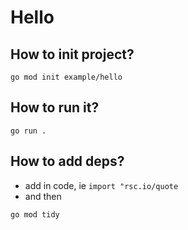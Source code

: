 # Hello

## How to init project?
```
go mod init example/hello

```

## How to run it?
```
go run .
```

## How to add deps?
- add in code, ie `import "rsc.io/quote`
- and then
```
go mod tidy
```